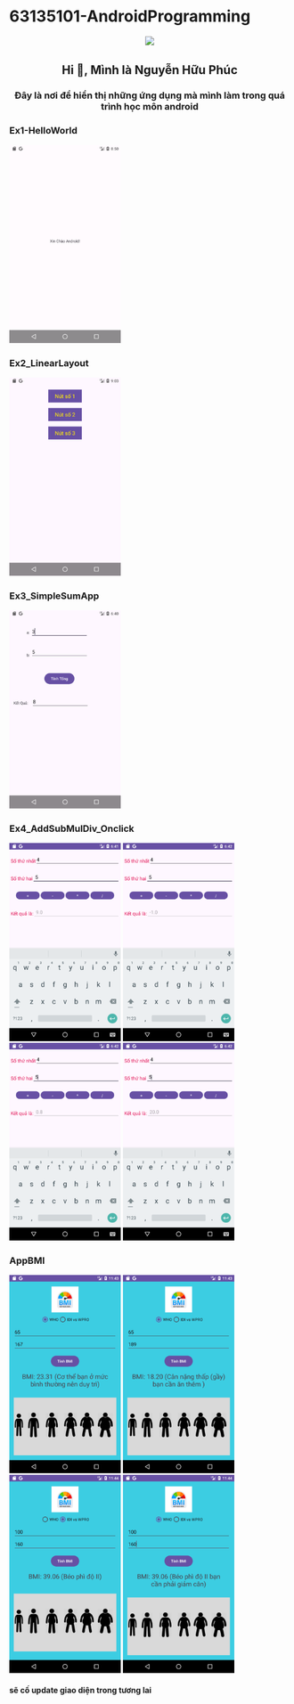 # 63135101-AndroidProgramming
<div align="center">
  <img height="400" src="https://proeffico.com/wp-content/uploads/2023/10/mobile-application-digital-marketing.gif"  />
</div>
<h2 align="center">Hi 👋, Mình là Nguyễn Hữu Phúc</h2>
<p align="center">
  <h3 align="center">Đây là nơi để hiển thị những ứng dụng mà mình làm trong quá trình học môn android </h3>
</p>
<h3 align="left"> Ex1-HelloWorld </h3>
<img src="https://github.com/phuc091003/63135101-AndroidProgramming/blob/main/img/helloworld.png" width = "200"> 
<h3 align="left"> Ex2_LinearLayout </h3>
<img src="https://github.com/phuc091003/63135101-AndroidProgramming/blob/main/img/ex2.png" width = "200">
<h3 align="left"> Ex3_SimpleSumApp </h3>
<img src="https://github.com/phuc091003/63135101-AndroidProgramming/blob/main/img/Ex3 App tinh tong.png" width = "200">
<div>
<h3 align="left"> Ex4_AddSubMulDiv_Onclick </h3>
<img src="https://github.com/phuc091003/63135101-AndroidProgramming/blob/main/img/EX4 app tinh toan.png" width = "200">
<img src="https://github.com/phuc091003/63135101-AndroidProgramming/blob/main/img/ex4 app tinh toan .png" width = "200">
<img src="https://github.com/phuc091003/63135101-AndroidProgramming/blob/main/img/ex4 app tinh toan chia.png" width = "200">
<img src="https://github.com/phuc091003/63135101-AndroidProgramming/blob/main/img/ex4 app tinh toan nhan.png" width = "200">
</div>
<div>
<h3 align ="left"> AppBMI </h3>
<img src="https://github.com/phuc091003/63135101-AndroidProgramming/blob/main/img/appbmi1.png" width ="200">
<img src="https://github.com/phuc091003/63135101-AndroidProgramming/blob/main/img/appbmi2.png" width ="200">
<img src="https://github.com/phuc091003/63135101-AndroidProgramming/blob/main/img/appBMI3.png" width ="200">
<img src="https://github.com/phuc091003/63135101-AndroidProgramming/blob/main/img/appbmi4.png" width ="200">
<h4 align ="left">sẽ cố update giao diện trong tương lai </h4>
</div>

